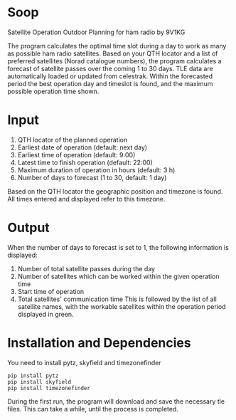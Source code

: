 # Soop
Satellite Operation Outdoor Planning for ham radio by 9V1KG

The program calculates the optimal time slot during a day to work as many as possible ham radio satellites. 
Based on your QTH locator and a list of preferred satellites (Norad catalogue numbers), the program 
calculates a forecast of satellite passes over the coming 1 to 30 days. TLE data are automatically 
loaded or updated from celestrak.
Within the forecasted period the best operation day and timeslot is found, and the maximum possible operation time shown.

# Input
1. QTH locator of the planned operation
2. Earliest date of operation (default: next day)
3. Earliest time of operation (default: 9:00)
4. Latest time to finish operation (default: 22:00)
5. Maximum duration of operation in hours (default: 3 h)
6. Number of days to forecast (1 to 30, default: 1 day)

Based on the QTH locator the geographic position and timezone is found. 
All times entered and displayed refer to this timezone.

# Output
When the number of days to forecast is set to 1, the following information is displayed:
1. Number of total satellite passes during the day
2. Number of satellites which can be worked within the given operation time
3. Start time of operation
4. Total satellites' communication time
This is followed by the list of all satellite names, with the workable satellites within the operation period displayed in green.

# Installation and Dependencies
You need to install pytz, skyfield and timezonefinder

    pip install pytz
    pip install skyfield
    pip install timezonefinder

During the first run, the program will download and save the necessary tle files.
This can take a while, until the process is completed.
